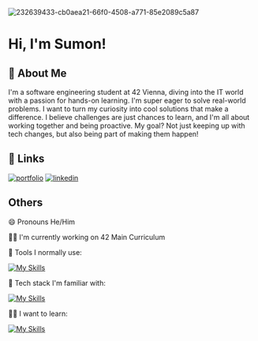 
![232639433-cb0aea21-66f0-4508-a771-85e2089c5a87](https://github.com/sumon-ohid/Sumon-ohid/assets/117649754/3b9757c0-de92-4b3f-9170-cf7571379862)

# Hi, I'm Sumon! 

## 🚀 About Me
I'm a software engineering student at 42 Vienna, diving into the IT world
with a passion for hands-on learning. I'm super eager to solve real-world problems. I want to turn my
curiosity into cool solutions that make a difference. I believe challenges
are just chances to learn, and I'm all about working together and being
proactive. My goal? Not just keeping up with tech changes, but also being
part of making them happen!

## 🔗 Links
[![portfolio](https://img.shields.io/badge/my_portfolio-000?style=for-the-badge&logo=ko-fi&logoColor=white)](https://sumon.42web.io/)
[![linkedin](https://img.shields.io/badge/linkedin-0A66C2?style=for-the-badge&logo=linkedin&logoColor=white)](https://www.linkedin.com/in/sumon-md-ohiduzzaman/)

## Others
😄 Pronouns He/Him

👩‍💻 I'm currently working on 42 Main Curriculum


🧰 Tools I normally use:

[![My Skills](https://skillicons.dev/icons?i=vscode,ubuntu,git&perline=10)](https://skillicons.dev)


🧠 Tech stack I'm familiar with:

[![My Skills](https://skillicons.dev/icons?i=bash,c,cpp,django,docker,nginx,mysql,postgres&perline=10)](https://skillicons.dev)


👩‍💻 I want to learn:

[![My Skills](https://skillicons.dev/icons?i=py,js,selenium,qt,unity,cs,dotnet,kubernetes&perline=10)](https://skillicons.dev)

